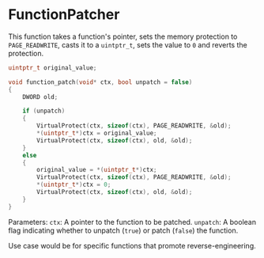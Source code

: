 # FunctionPatcher

This function takes a function's pointer, sets the memory protection to `PAGE_READWRITE`, casts it to a `uintptr_t`, sets the value to `0` and reverts the protection.


```cpp
uintptr_t original_value;

void function_patch(void* ctx, bool unpatch = false)
{
    DWORD old;

    if (unpatch)
    {
        VirtualProtect(ctx, sizeof(ctx), PAGE_READWRITE, &old);
        *(uintptr_t*)ctx = original_value;
        VirtualProtect(ctx, sizeof(ctx), old, &old);
    }
    else
    {
        original_value = *(uintptr_t*)ctx;
        VirtualProtect(ctx, sizeof(ctx), PAGE_READWRITE, &old);
        *(uintptr_t*)ctx = 0;
        VirtualProtect(ctx, sizeof(ctx), old, &old);
    }
}
```

Parameters:
`ctx`: A pointer to the function to be patched.
`unpatch`: A boolean flag indicating whether to unpatch (`true`) or patch (`false`) the function.



Use case would be for specific functions that promote reverse-engineering.
